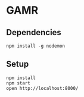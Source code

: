 # GAMR

## Dependencies 

    npm install -g nodemon


## Setup 

    npm install
    npm start
    open http://localhost:8000/
    
